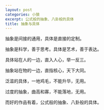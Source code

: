```yaml
---
layout: post
categories: 小狼
excerpt: 公式般的抽象、八卦般的具体
title: 抽象与具体
---
```


抽象是间接的通用，具体是直接的定制。

抽象是科学，善于思考。具体是艺术，善于表达。

具体站在人的一边，直入人心，举一反三。

抽象站在物的一边，直指核心，天下大同。

泛滥的具体，一地鸡毛，不能升华，无用。

过度的抽象，曲高和寡，不能落地，无用。

而好的作品有着，公式般的抽象、八卦般的具体。

